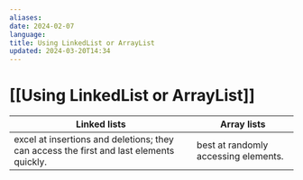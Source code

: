 ```yaml
---
aliases: 
date: 2024-02-07
language: 
title: Using LinkedList or ArrayList
updated: 2024-03-20T14:34
---
```

# [[Using LinkedList or ArrayList]]
| Linked lists  | Array lists  |
| ---- | ---- |
| excel at insertions and deletions; they can access the first and last elements quickly. | best at randomly accessing elements. |


